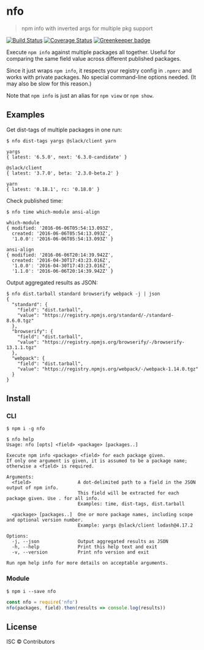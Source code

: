 # nfo

> npm info with inverted args for multiple pkg support

[![Build Status](https://travis-ci.org/nexdrew/nfo.svg?branch=master)](https://travis-ci.org/nexdrew/nfo)
[![Coverage Status](https://coveralls.io/repos/github/nexdrew/nfo/badge.svg?branch=master)](https://coveralls.io/github/nexdrew/nfo?branch=master) [![Greenkeeper badge](https://badges.greenkeeper.io/nexdrew/nfo.svg)](https://greenkeeper.io/)

Execute `npm info` against multiple packages all together. Useful for comparing the same field value across different published packages.

Since it just wraps `npm info`, it respects your registry config in `.npmrc` and works with private packages. No special command-line options needed. (It may also be slow for this reason.)

Note that `npm info` is just an alias for `npm view` or `npm show`.

## Examples

Get dist-tags of multiple packages in one run:

```console
$ nfo dist-tags yargs @slack/client yarn

yargs
{ latest: '6.5.0', next: '6.3.0-candidate' }

@slack/client
{ latest: '3.7.0', beta: '2.3.0-beta.2' }

yarn
{ latest: '0.18.1', rc: '0.18.0' }

```

Check published time:

```console
$ nfo time which-module ansi-align

which-module
{ modified: '2016-06-06T05:54:13.093Z',
  created: '2016-06-06T05:54:13.093Z',
  '1.0.0': '2016-06-06T05:54:13.093Z' }

ansi-align
{ modified: '2016-06-06T20:14:39.942Z',
  created: '2016-04-30T17:43:23.016Z',
  '1.0.0': '2016-04-30T17:43:23.016Z',
  '1.1.0': '2016-06-06T20:14:39.942Z' }
```

Output aggregated results as JSON:

```console
$ nfo dist.tarball standard browserify webpack -j | json
{
  "standard": {
    "field": "dist.tarball",
    "value": "https://registry.npmjs.org/standard/-/standard-8.6.0.tgz"
  },
  "browserify": {
    "field": "dist.tarball",
    "value": "https://registry.npmjs.org/browserify/-/browserify-13.1.1.tgz"
  },
  "webpack": {
    "field": "dist.tarball",
    "value": "https://registry.npmjs.org/webpack/-/webpack-1.14.0.tgz"
  }
}
```

## Install

### CLI

```console
$ npm i -g nfo
```

```console
$ nfo help
Usage: nfo [opts] <field> <package> [packages..]

Execute npm info <package> <field> for each package given.
If only one argument is given, it is assumed to be a package name; otherwise a <field> is required.

Arguments:
  <field>                 A dot-delimited path to a field in the JSON output of npm info.
                          This field will be extracted for each package given. Use . for all info.
                          Examples: time, dist-tags, dist.tarball

  <package> [packages..]  One or more package names, including scope and optional version number.
                          Example: yargs @slack/client lodash@4.17.2

Options:
  -j, --json              Output aggregated results as JSON
  -h, --help              Print this help text and exit
  -v, --version           Print nfo version and exit

Run npm help info for more details on acceptable arguments.
```

### Module

```console
$ npm i --save nfo
```

```js
const nfo = require('nfo')
nfo(packages, field).then(results => console.log(results))
```

## License

ISC © Contributors

